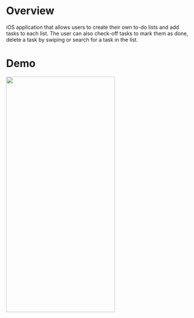 # Overview
iOS application that allows users to create their own to-do lists and add tasks to each list. The user can also check-off tasks to mark them as done, delete a task by swiping or search for a task in the list.

# Demo

<img src="https://user-images.githubusercontent.com/90746623/203139315-2a8ac5d0-ca8e-4e4e-8f8b-8c2d82299bd1.gif" width="296" height="640"/>

